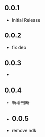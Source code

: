 ## 0.0.1


* Initial Release

## 0.0.2
- fix dep
## 0.0.3
-
## 0.0.4
- 新增判断
- ## 0.0.5
- remove ndk 